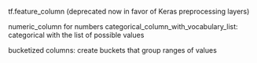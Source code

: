  
tf.feature_column (deprecated now in favor of Keras preprocessing layers)

numeric_column for numbers
categorical_column_with_vocabulary_list: categorical with the list of possible values

bucketized columns: create buckets that group ranges of values